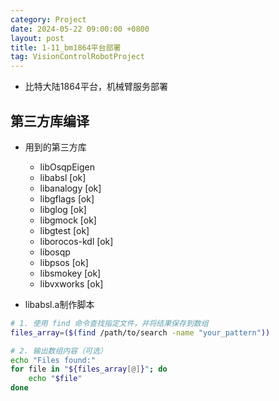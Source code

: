 ```yaml
---
category: Project
date: 2024-05-22 09:00:00 +0800
layout: post
title: 1-11_bm1864平台部署
tag: VisionControlRobotProject
---
```


+ 比特大陆1864平台，机械臂服务部署

## 第三方库编译

+ 用到的第三方库
  + libOsqpEigen
  + libabsl [ok]
  + libanalogy [ok]
  + libgflags [ok]
  + libglog [ok]
  + libgmock [ok]
  + libgtest [ok]
  + liborocos-kdl [ok]
  + libosqp 
  + libpsos [ok]
  + libsmokey [ok]
  + libvxworks [ok]

+ libabsl.a制作脚本
```bash
# 1. 使用 find 命令查找指定文件，并将结果保存到数组
files_array=($(find /path/to/search -name "your_pattern"))

# 2. 输出数组内容（可选）
echo "Files found:"
for file in "${files_array[@]}"; do
    echo "$file"
done
```